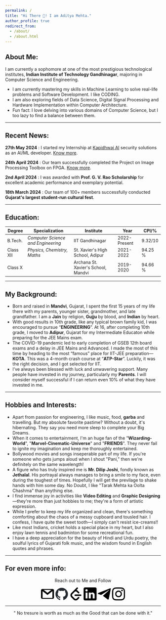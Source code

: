```yaml
---
permalink: /
title: "Hi There 👋! I am Aditya Mehta."
author_profile: true
redirect_from: 
  - /about/
  - /about.html
---
```


<!-- This is the front page of a website that is powered by the [Academic Pages template](https://github.com/academicpages/academicpages.github.io) and hosted on GitHub pages. [GitHub pages](https://pages.github.com) is a free service in which websites are built and hosted from code and data stored in a GitHub repository, automatically updating when a new commit is made to the respository. This template was forked from the [Minimal Mistakes Jekyll Theme](https://mmistakes.github.io/minimal-mistakes/) created by Michael Rose, and then extended to support the kinds of content that academics have: publications, talks, teaching, a portfolio, blog posts, and a dynamically-generated CV. You can fork [this repository](https://github.com/academicpages/academicpages.github.io) right now, modify the configuration and markdown files, add your own PDFs and other content, and have your own site for free, with no ads! An older version of this template powers my own personal website at [stuartgeiger.com](http://stuartgeiger.com), which uses [this Github repository](https://github.com/staeiou/staeiou.github.io). -->

About Me:
-----
I am currently a sophomore at one of the most prestigious technological institutes, **Indian Institute of Technology Gandhinagar**, majoring in Computer Science and Engineering.

-	I am currently mastering my skills in Machine Learning to solve real-life problems and Software Development. I like CODING.
- I am also exploring fields of Data Science, Digital Signal Processing and Hardware Implementation within Computer Architecture.
-	Fun fact: I love delving into various domains of Computer Science, but I too lazy to find a balance between them.
<hr>

Recent News:
-----
**27th May 2024** : I started my Internship at [Kapidhwaj AI](https://www.kapidhwaj.ai/) security solutions as an AI/ML developer. [Know more](https://aditya-me13.github.io/Projects/IPT).

**24th April 2024** : Our team successfully completed the Project on Image Processing Toolbox on FPGA. [Know more](https://aditya-me13.github.io/Projects/IPT).

**2nd April 2024** : I was awarded with **Prof. G. V. Rao Scholarship** for excellent academic performance and exemplary potential.

**18th March 2024** : Our team of 100+ members successfully conducted **Gujarat's largest student-run cultural fest**.
<hr>

Education:
-----

| Degree | Specialization | Institute | Year | CPI/% |
| --- | --- | --- | --- | --- | 
| B.Tech. | _Computer Science and Engineering_| IIT Gandhinagar| 2022-Present| 9.32/10| 
| Class XII  | _Physics, Chemistry, Maths_| St. Xavier's High School, Adipur| 2021-2022 | 94.25 %| 
| Class X | | Archana St. Xavier's School, Mandvi | 2019-2020| 94.66 %| 

<hr>

My Background:
-------

- Born and raised in **Mandvi**, Gujarat, I spent the first 15 years of my life there with my parents, younger sister, grandmother, and late grandfather. I am a **Jain** by religion, **Gujju** by blood, and **Indian** by heart.
-  With good results in 10th grade, like any typical brown family kid, I was encouraged to pursue “**ENGINEERING**”. At 16, after completing 10th grade, I moved to **Adipur**, Gujarat for my Intermediate Educaton while preparing for the JEE Mains exam.
- The COVID-19 pandemic led to early completion of GSEB 12th board exams and a delay in JEE Mains and Advanced. I made the most of this time by heading to the most “famous” place for IIT-JEE preparation—**KOTA**. This was a 4-month crash course at “**ATP-Star**”. Luckily, it was the right decision, and I got selected for IIT.
- I’ve always been blessed with luck and unwavering support. Many people have invested in my journey, particularly my **Parents**. I will consider myself successful if I can return even 10% of what they have invested in me.
  
<hr>

Hobbies and Interests:
------

- Apart from passion for engineering, I like music, food, **garba** and travelling. But my absolute favorite pastime? Without a doubt, it's hibernating. They say you need more sleep to complete your Big Dreams.
- When it comes to entertainment, I'm an huge fan of the "**Wizarding-World**", "**Marvel-Cinematic-Universe**" and "**FRIENDS**". They never fail to ignite my imagination and keep me thoroughly entertained.
- Bollywood movies and songs inseperable part of my life. If you're someone who gets jumps aloud when I shout "Pani," then we're definitely on the same wavelength!
- A figure who has truly inspired me is **Mr. Dilip Joshi**, fondly known as **Jethalal**. His portrayal always manages to bring a smile to my face, even during the toughest of times. Hopefully I will get the previlage to shake hands with him some day. No Doubt, I like "Tarak Mehta ka Oolta Chashma" than anything else.
- I find immense joy in activities like **Video Editing** and **Graphic Designing**—they're more than just hobbies to me; they're a form of artistic expression.
- While I prefer to keep my life organized and clean, there's something comforting about the chaos of a messy cupboard and tousled hair. I confess, I have quite the sweet tooth—I simply can't resist ice-creams!!
- Like most Indians, cricket holds a special place in my heart, but I also enjoy lawn tennis and badminton for some recreational fun.
- I have a deep appreciation for the beauty of Hindi and Urdu poetry, the soulful lyrics of Gujarati folk music, and the wisdom found in English quotes and phrases.

<hr>

For even more info:
------

<center> <p>Reach out to Me and Follow<p></center>
<center> 
<a href="mailto:aditya.mehta@iitgn.ac.in"><img src="../_pages/gmail.png" alt="Gmail" style="width:42px;height:42px;"></a>
<a href="https://github.com/aditya-me13"><img src="../_pages/github-mark.png" alt="github" style="width:42px;height:42px;"></a>
<a href="https://leetcode.com/u/user8458Ef/"><img src="../_pages/Leetcode.png" alt="leetcode" style="width:42px;height:42px;"></a> 
<a href="https://www.linkedin.com/in/aditya-mehta-6ba290256/"><img src="../_pages/linkedin.png" alt="LinkedIn" style="width:42px;height:42px;"></a>
<a href="https://t.me/AdityaMehta1307"><img src="../_pages/telegram.png" alt="Telegram" style="width:42px;height:42px;"></a> 
<a href="https://www.instagram.com/adityaa_me13/?utm_source=qr&igshid=OGIxMTE0OTdkZA%3D%3D"><img src="../_pages/instagram.png" alt="Instagram" style="width:42px;height:42px;"></a>
</center>

<hr>

<p align="center"> " No tresure is worth as much as the Good that can be done with it." </p>
